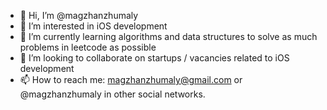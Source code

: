 - 👋 Hi, I’m @magzhanzhumaly
- 👀 I’m interested in iOS development
- 🌱 I’m currently learning algorithms and data structures to solve as much problems in leetcode as possible
- 💞️ I’m looking to collaborate on startups / vacancies related to iOS development
- 📫 How to reach me: magzhanzhumaly@gmail.com or @magzhanzhumaly in other social networks.

<!---
magzhanzhumaly/magzhanzhumaly is a ✨ special ✨ repository because its `README.md` (this file) appears on your GitHub profile.
You can click the Preview link to take a look at your changes.
--->
